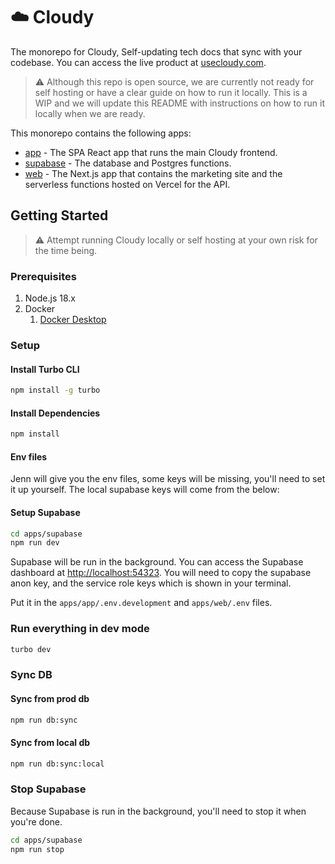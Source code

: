 # ☁️ Cloudy

The monorepo for Cloudy, Self-updating tech docs that sync with your codebase. You can access the live product at [usecloudy.com](https://usecloudy.com).

> ⚠️ Although this repo is open source, we are currently not ready for self hosting or have a clear guide on how to run it locally. This is a WIP and we will update this README with instructions on how to run it locally when we are ready.

This monorepo contains the following apps:

- [app](./apps/app) - The SPA React app that runs the main Cloudy frontend.
- [supabase](./apps/supabase) - The database and Postgres functions.
- [web](./apps/web) - The Next.js app that contains the marketing site and the serverless functions hosted on Vercel for the API.

## Getting Started

> ⚠️ Attempt running Cloudy locally or self hosting at your own risk for the time being.

### Prerequisites

1. Node.js 18.x
2. Docker
   1. [Docker Desktop](https://www.docker.com/products/docker-desktop/)

### Setup

#### Install Turbo CLI

```bash
npm install -g turbo
```

#### Install Dependencies

```bash
npm install
```

#### Env files

Jenn will give you the env files, some keys will be missing, you'll need to set it up yourself. The local supabase keys will come from the below:

#### Setup Supabase

```bash
cd apps/supabase
npm run dev
```

Supabase will be run in the background. You can access the Supabase dashboard at [http://localhost:54323](http://localhost:54323).
You will need to copy the supabase anon key, and the service role keys which is shown in your terminal.

Put it in the `apps/app/.env.development` and `apps/web/.env` files.

### Run everything in dev mode

```bash
turbo dev
```

### Sync DB

#### Sync from prod db

```bash
npm run db:sync
```

#### Sync from local db

```bash
npm run db:sync:local
```

### Stop Supabase

Because Supabase is run in the background, you'll need to stop it when you're done.

```bash
cd apps/supabase
npm run stop
```

